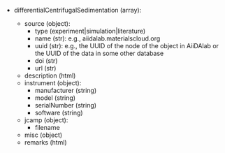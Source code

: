 - differentialCentrifugalSedimentation (array<object>):
  - source (object):
    - type (experiment|simulation|literature)
    - name (str): e.g., aiidalab.materialscloud.org
    - uuid (str): e.g., the UUID of the node of the object in AiiDAlab or the UUID of the data in some other database
    - doi (str)
    - url (str)
  - description (html)
  - instrument (object):
    - manufacturer (string)
    - model (string)
    - serialNumber (string)
    - software (string)
  - jcamp (object):
    - filename
  - misc (object)
  - remarks (html)
